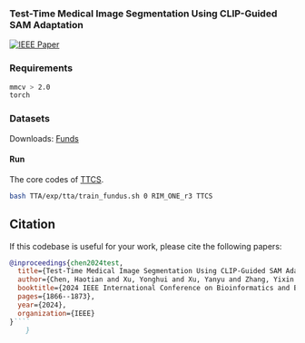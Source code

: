### Test-Time Medical Image Segmentation Using CLIP-Guided SAM Adaptation


[![IEEE Paper](https://img.shields.io/badge/-IEEE%20Paper-0072C6?logo=ieee&logoColor=white)](https://ieeexplore.ieee.org/document/10822570)


### Requirements

  ```bash
  mmcv > 2.0
  torch
  ```

### Datasets
Downloads: [Funds](https://github.com/Chen-Ziyang/VPTTA?tab=readme-ov-file)


#### Run
The core codes of [TTCS](./mmseg/baselines/clip_tta.py#L249-L253).
  ```bash
  bash TTA/exp/tta/train_fundus.sh 0 RIM_ONE_r3 TTCS
  ```



## Citation

If this codebase is useful for your work, please cite the following papers:

```BibTeX
@inproceedings{chen2024test,
  title={Test-Time Medical Image Segmentation Using CLIP-Guided SAM Adaptation},
  author={Chen, Haotian and Xu, Yonghui and Xu, Yanyu and Zhang, Yixin and Cui, Lizhen},
  booktitle={2024 IEEE International Conference on Bioinformatics and Biomedicine (BIBM)},
  pages={1866--1873},
  year={2024},
  organization={IEEE}
}````
    }
```